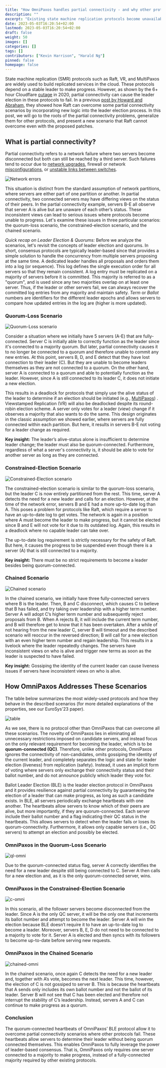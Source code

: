 ```yaml
---
title: "How OmniPaxos handles partial connectivity - and why other protocols can’t"
description: ""
excerpt: "Existing state machine replication protocols become unavailable with partial connectivity. OmniPaxos solves the problem by distilling a minimal set of requirements for becoming the leader which separates liveness and safety logic and adds the novel concept of quorum-connectivity to leader election."
date: 2023-05-03T16:20:54+02:00
lastmod: 2023-05-03T16:20:54+02:00
draft: false
weight: 50
images: []
categories: []
tags: []
contributors: ["Kevin Harrison", "Harald Ng"]
pinned: false
homepage: false
---
```


State machine replication (SMR) protocols such as Raft, VR, and MultiPaxos are widely used to build replicated services in the cloud. These protocols depend on a stable leader to make progress. However, as shown by the 6+ hour Cloudflare [outage](https://blog.cloudflare.com/a-byzantine-failure-in-the-real-world/) in 2020, partial connectivity can cause the leader election in these protocols to fail. In a previous [post by Howard and Abraham](https://decentralizedthoughts.github.io/2020-12-12-raft-liveness-full-omission/), they showed how Raft can overcome some partial connectivity scenarios by incorporating new logic into the leader election process. In this post, we will go to the roots of the partial connectivity problems, generalize them for other protocols, and present a new scenario that Raft cannot overcome even with the proposed patches.

## What is partial connectivity?

Partial connectivity refers to a network failure where two servers become disconnected but both can still be reached by a third server. Such failures tend to occur due to [network upgrades](https://github.com/elastic/elasticsearch/issues/9495), firewall or network [misconfigurations](https://github.com/elastic/elasticsearch/issues/6105), or [unstable links between switches](https://issues.apache.org/jira/browse/MAPREDUCE-1800).

![Network errors](images/partition.png)

This situation is distinct from the standard assumption of network partitions, where servers are either part of one partition or another. In partial connectivity, two connected servers may have differing views on the status of their peers. In the partial connectivity example, servers B-E all observe that server A is alive but are unaware of each other’s status. These inconsistent views can lead to serious issues where protocols become unable to progress. Let's examine these issues in three particular scenarios: the quorum-loss scenario, the constrained-election scenario, and the chained scenario.

*Quick recap on Leader Election & Quorums:* Before we analyze the scenarios, let's revisit the concepts of leader election and quorums. In short, consensus protocols are typically leader-based since that provides a simple solution to handle the concurrency from multiple servers proposing at the same time. A dedicated leader handles all proposals and orders them into a log (or sequence). This log defines the single execution order for all servers so that they remain consistent. A log entry must be replicated on a majority of servers before it is committed. This majority is referred to as a "quorum", and is used since any two majorities overlap on at least one server. Thus, if the leader or other servers fail, we can always recover the committed log entries from any majority and maintain safety. *Term* or *Ballot* numbers are identifiers for the different leader epochs and allows servers to compare how updated entries in the log are (higher is more updated).

### Quorum-Loss Scenario

![Quorum-Loss scenario](images/quorum-loss.png)

Consider a situation where we initially have 5 servers (A-E) that are fully-connected. Server C is initially able to correctly function as the leader since it's connected to a majority quorum. But later, partial connectivity causes it to no longer be connected to a quorum and therefore unable to commit any new entries. At this point, servers B, D, and E detect that they have lost connection to their leader (C). But they are unable to become leaders themselves as they are not connected to a quorum. On the other hand, server A is connected to a quorum and able to potentially function as the leader. However, since A is still connected to its leader C, it does not initiate a new election.

This results in a deadlock for protocols that simply use the alive status of the leader to determine if an election should be initiated (e.g., [MultiPaxos](https://www.cs.cornell.edu/courses/cs7412/2011sp/paxos.pdf)) . Viewstamped Replication (VR) will also be deadlocked despite its round-robin election scheme. A server only votes for a leader (view) change if it observes a majority that also wants to do the same. This design originates in the classic assumption we showed earlier, where servers are fully connected within each partition. But here, it results in servers B-E not voting for a leader change as required.

**Key insight:** The leader’s alive-status alone is insufficient to determine leader change; the leader must also be quorum-connected. Furthermore, regardless of what a server's connectivity is, it should be able to vote for another server as long as they are connected.

### Constrained-Election Scenario

![Constrained-Election scenario](images/constrained.png)

The constrained-election scenario is similar to the quorum-loss scenario, but the leader C is now entirely partitioned from the rest. This time, server A detects the need for a new leader and calls for an election. However, at the time of the network error, servers B and E had a more up-to-date log than A. This poses a problem for protocols like Raft, which require a server to have an up-to-date log to get votes. The network is again in a position where A must become the leader to make progress, but it cannot be elected since B and E will not vote for it due to its outdated log. Again, this results in a deadlock where no capable leader can take over.

The up-to-date log requirement is strictly necessary for the safety of Raft. But here, it causes the progress to be suspended even though there is a server (A) that is still connected to a majority.

**Key insight:** There must be no strict requirements to become a leader besides being quorum-connected.

### Chained Scenario

![Chained scenario](images/chained.png)

In the chained scenario, we initially have three fully-connected servers where B is the leader. Then, B and C disconnect, which causes C to believe that B has failed, and try taking over leadership with a higher term number. Server A will adopt C’s higher term number and subsequently reject proposals from B. When A rejects B, it will include the current term number, and B will therefore get to know that it has been overtaken. After a while of not hearing from the new leader C, server B will timeout and the described scenario will reoccur in the reversed direction; B will call for a new election with an even higher term number and regain leadership. This results in a livelock where the leader repeatedly changes. The servers have inconsistent views on who is alive and trigger new terms as soon as the leader is suspected to have failed.

**Key insight:** Gossiping the identity of the current leader can cause liveness issues if servers have inconsistent views on who is alive.

## How OmniPaxos Addresses These Scenarios
The table below summarizes the most widely-used protocols and how they behave in the described scenarios (for more detailed explanations of the properties, see our EuroSys'23 paper).

![table](images/table.png)

As we see, there is no protocol other than OmniPaxos that can overcome all these scenarios. The novelty of OmniPaxos lies in eliminating all unnecessary restrictions imposed on candidate servers, and instead focus on the only relevant requirement for becoming the leader, which is to be **quorum-connected (QC)**. Therefore, unlike other protocols, OmniPaxos ignores the connectivity of non-candidates, omits gossiping the identity of the current leader, and completely separates the logic and state for leader election (liveness) from replication (safety). Instead, it uses an implicit form of voting where servers only exchange their connectivity status and their ballot number, and do not announce publicly which leader they vote for.

Ballot Leader Election (BLE) is the leader election protocol in OmniPaxos and it provides resilience against partial connectivity by guaranteeing the election of a leader that can make progress, as long as such a candidate exists. In BLE, all servers periodically exchange heartbeats with one another. The heartbeats allow servers to know which of their peers are alive, but more importantly, if they are quorum-connected. Each server include their ballot number and a flag indicating their QC status in the heartbeats. This allows servers to detect when the leader fails or loses its quorum-connectivity. Furthermore, it allows only capable servers (i.e., QC servers) to attempt an election and possibly be elected.

### OmniPaxos in the Quorum-Loss Scenario

![ql-omni](images/omni-quorum.png)

Due to the quorum-connected status flag, server A correctly identifies the need for a new leader despite still being connected to C. Server A then calls for a new election and, as it is the only quorum-connected server, wins.

### OmniPaxos in the Constrained-Election Scenario

![c-omni](images/omni-constrained.png)

In this scenario, all the follower servers become disconnected from the leader. Since A is the only QC server, it will be the only one that increments its ballot number and attempt to become the leader. Server A will win the election because BLE doesn’t require it to have an up-to-date log to become a leader. Moreover, servers B, E, D do not need to be connected to a majority to vote for it. Server A is elected and then syncs with its followers to become up-to-date before serving new requests.

### OmniPaxos in the Chained Scenario

![chained-omni](images/omni-chained.png)

In the chained scenario, once again C detects the need for a new leader and, together with A’s vote, becomes the next leader. This time, however, the election of C is not gossiped to server B. This is because the heartbeats that A sends only includes its own ballot number and not the ballot of its leader. Server B will not see that C has been elected and therefore not interrupt the stability of C’s leadership. Instead, servers A and C can continue to make progress as a quorum.

### Conclusion

The quorum-connected heartbeats of OmniPaxos’ BLE protocol allow it to overcome partial connectivity scenarios where other protocols fail. These heartbeats allow servers to determine their leader without being quorum connected themselves. This enables OmniPaxos to fully leverage the power of leader-based consensus. That is, OmniPaxos only requires one server connected to a majority to make progress, instead of a fully-connected majority required by other existing protocols.
